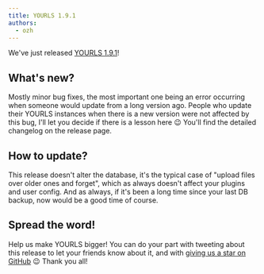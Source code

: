 ```yaml
---
title: YOURLS 1.9.1
authors:
  - ozh
---
```


We've just released [YOURLS 1.9.1](https://github.com/YOURLS/YOURLS/releases/tag/1.9.1)!

<!--truncate-->

## What's new?

Mostly minor bug fixes, the most important one being an error occurring when someone would update from a long version ago. People who update their YOURLS instances when there is a new version were not affected by this bug, I'll let you decide if there is a lesson here 😉 You'll find the detailed changelog on the release page.

## How to update?

This release doesn't alter the database, it's the typical case of "upload files over older ones and forget", which as always doesn't affect your plugins and user config. And as always, if it's been a long time since your last DB backup, now would be a good time of course.

## Spread the word!

Help us make YOURLS bigger! You can do your part with tweeting about this release to let your friends know about it, and with [giving us a star on GitHub](https://github.com/YOURLS/YOURLS) 😉 Thank you all!
